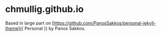 chmullig.github.io
==================

Based in large part on [https://github.com/PanosSakkos/personal-jekyll-theme]({ Personal }) by Panos Sakkos.
